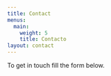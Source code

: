 ```yaml
---
title: Contact
menus:
  main:
    weight: 5
    title: Contacto
layout: contact
---
```


To get in touch fill the form below.
